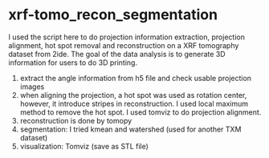 # xrf-tomo_recon_segmentation
I used the script here to do projection information extraction, projection alignment, hot spot removal and reconstruction on a XRF tomography dataset from 2ide. The goal of the data analysis is to generate 3D information for users to do 3D printing.
1. extract the angle information from h5 file and check usable projection images
2. when aligning the projection, a hot spot was used as rotation center, however, it introduce stripes in reconstruction. I used local maximum method to remove the hot spot. I used tomviz to do projection alignment.
3. reconstruction is done by tomopy
4. segmentation: I tried kmean and watershed (used for another TXM dataset)
5. visualization: Tomviz (save as STL file)
